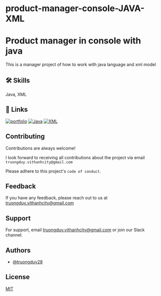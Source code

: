 # product-manager-console-JAVA-XML


# Product manager in console with java

This is a manager project of how to work with java language and xml model




## 🛠 Skills
Java, XML


## 🔗 Links
[![portfolio](https://img.shields.io/badge/my_portfolio-000?style=for-the-badge&logo=ko-fi&logoColor=white)](https://github.com/truongduy28/) 
[![Java](https://img.shields.io/badge/java-747474?style=for-the-badge&logo=java&logoColor=white)](https://www.java.com/)
[![XML](https://img.shields.io/badge/xml-3e6e93?style=for-the-badge&logo=xml&logoColor=white)]()


## Contributing

Contributions are always welcome!

I look forward to receiving all contributions about the project via email `truongduy.vithanhcity@gmail.com` 

Please adhere to this project's `code of conduct`.


## Feedback

If you have any feedback, please reach out to us at truongduy.vithanhcity@gmail.com


## Support

For support, email truongduy.vithanhcity@gmail.com or join our Slack channel.


## Authors

- [@truongduy28](https://github.com/truongduy28)


## License

[MIT](https://choosealicense.com/licenses/mit/)

